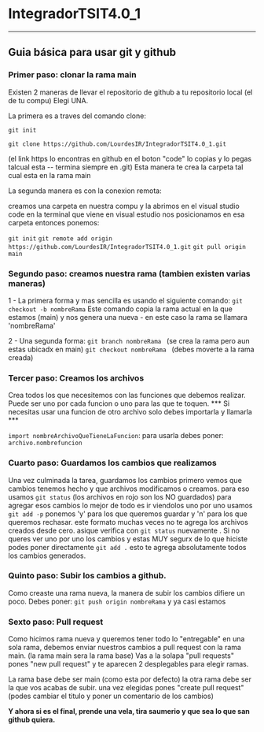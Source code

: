 # IntegradorTSIT4.0_1
____________________________________________________________________________________________________________________

## Guia básica para usar git y github

### Primer paso: clonar la rama main 

Existen 2 maneras de llevar el repositorio de github a tu repositorio local (el de tu compu) Elegi UNA.

La primera es a traves del comando clone:

```git init```

```git clone https://github.com/LourdesIR/IntegradorTSIT4.0_1.git```

(el link https lo encontras en github en el boton "code" lo copias y lo pegas talcual esta -- termina siempre en .git) Esta manera te crea la carpeta tal cual esta en la rama main

La segunda manera es con la conexion remota:

creamos una carpeta en nuestra compu y la abrimos en el visual studio code
en la terminal que viene en visual estudio nos posicionamos en esa carpeta
entonces ponemos:

```git init```
```git remote add origin https://github.com/LourdesIR/IntegradorTSIT4.0_1.git```
```git pull origin main```


### Segundo paso: creamos nuestra rama (tambien existen varias maneras)

1 - La primera forma y mas sencilla es usando el siguiente comando:
```git checkout -b nombreRama```
Este comando copia la rama actual en la que estamos (main) y nos genera una nueva - en este caso la rama se llamara 'nombreRama'

2 - Una segunda forma:
```git branch nombreRama ```  (se crea la rama pero aun estas ubicadx en main)
```git checkout nombreRama ``` (debes moverte a la rama creada)


### Tercer paso:  Creamos los archivos 

Crea todos los que necesitemos con las funciones que debemos realizar. Puede ser uno por cada funcion o uno para las que te toquen.
*** Si necesitas usar una funcion de otro archivo solo debes importarla y llamarla ***

``` import nombreArchivoQueTieneLaFuncion ```:
para usarla debes poner:
```archivo.nombrefuncion```


### Cuarto paso: Guardamos los cambios que realizamos

Una vez culminada la tarea, guardamos los cambios
primero vemos que cambios tenemos hecho y que archivos modificamos o creamos.
para eso usamos ```git status``` (los archivos en rojo son los NO guardados)
para agregar esos cambios lo mejor de todo es ir viendolos uno por uno
usamos ```git add -p``` ponemos 'y' para los que queremos guardar y 'n' para los que queremos rechasar.
este formato muchas veces no te agrega los archivos creados desde cero. asique verifica con ```git status``` nuevamente .
Si no queres ver uno por uno los cambios y estas MUY segurx de lo que hiciste podes poner directamente ```git add .``` esto te agrega absolutamente todos los cambios generados.


### Quinto paso: Subir los cambios a github.

Como creaste una rama nueva, la manera de subir los cambios difiere un poco. Debes poner:  ```git push origin nombreRama```
y ya casi estamos


### Sexto paso: Pull request

Como hicimos rama nueva y queremos tener todo lo "entregable" en una sola rama, debemos enviar nuestros cambios a pull request con la rama main. (la rama main sera la rama base)
Vas a la solapa "pull requests" pones "new pull request" y te aparecen 2 desplegables para elegir ramas.

La rama base debe ser main (como esta por defecto) la otra rama debe ser la que vos acabas de subir.
una vez elegidas pones "create pull request" (podes cambiar el titulo y poner un comentario de los cambios)


**Y ahora si es el final, prende una vela, tira saumerio y que sea lo que san github quiera.** 
